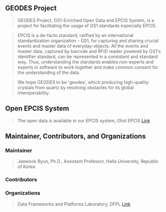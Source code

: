 ## GEODES Project

> GEODES Project, GS1-Enriched Open Data and EPCIS System, is a project for facilitating the usage of GS1 standards especially EPCIS.  

> EPCIS is a de-facto standard, ratified by an international standardization organization - GS1, for capturing and sharing crucial events and master data of everyday-objects. All the events and master data, captured by barcode and RFID reader powered by GS1's identifier standard, can be represented in a consistent and standard way. Thus, understanding the standards enables non-experts and experts in software to work together and make common consent for the understanding of the data.  

> We hope GEODES to be 'geodes', which producing high-quality crystals from quartz by resolving obstacles for its global interoperability.

## Open EPCIS System

> The open data is available in our EPCIS system, Oliot EPCIS [Link](http://210.93.116.66/epcis/)

## Maintainer, Contributors, and Organizations

### Maintainer
> Jaewook Byun, Ph.D., Assistant Professor, Halla University, Republic of Korea

### Contributors


### Organizations
> Data Frameworks and Platforms Laboratory, DFPL [Link](https://sites.google.com/view/jack-dfpl/home)

